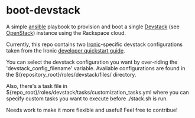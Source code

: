 # boot-devstack #
A simple 
<a href="https://en.wikipedia.org/wiki/Ansible_(software)">ansible</a> 
playbook to provision and boot a single
<a href="http://docs.openstack.org/developer/devstack/">Devstack</a> 
(see <a href="http://www.openstack.org/">OpenStack</a>) instance
using the Rackspace cloud. 

Currently, this repo contains two 
<a href="https://wiki.openstack.org/wiki/Ironic">Ironic</a>-specific devstack
configurations taken from the Ironic 
<a href="http://docs.openstack.org/developer/ironic/dev/dev-quickstart.html">developer quickstart guide</a>.

You can select the devstack configuration you want by over-riding the 
'devstack_config_filename' variable. Available configurations are found in
the ${repository_root}/roles/devstack/files/ directory.

Also, there's a task file in ${repo_root}/roles/devstack/tasks/customization_tasks.yml
where you can specify custom tasks you want to execute before ./stack.sh is run.

Needs work to make it more flexible and useful! Feel free to contribue!
